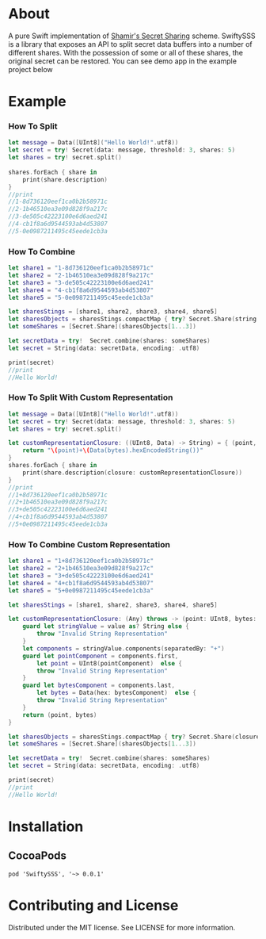 # About
A pure Swift implementation of <a href="https://en.wikipedia.org/wiki/Shamir%27s_Secret_Sharing">Shamir's Secret Sharing</a> scheme. SwiftySSS is a library that exposes an API to split secret data buffers into a number of different shares. With the possession of some or all of these shares, the original secret can be restored. You can see demo app in the example project below

# Example

### How To Split

```swift
let message = Data([UInt8]("Hello World!".utf8))
let secret = try! Secret(data: message, threshold: 3, shares: 5)
let shares = try! secret.split()
        
shares.forEach { share in
    print(share.description)
}
//print
//1-8d736120eef1ca0b2b58971c
//2-1b46510ea3e09d828f9a217c
//3-de505c42223100e6d6aed241
//4-cb1f8a6d9544593ab4d53807
//5-0e0987211495c45eede1cb3a
```

### How To Combine

```swift
let share1 = "1-8d736120eef1ca0b2b58971c"
let share2 = "2-1b46510ea3e09d828f9a217c"
let share3 = "3-de505c42223100e6d6aed241"
let share4 = "4-cb1f8a6d9544593ab4d53807"
let share5 = "5-0e0987211495c45eede1cb3a"

let sharesStings = [share1, share2, share3, share4, share5]
let sharesObjects = sharesStings.compactMap { try? Secret.Share(string: $0) }
let someShares = [Secret.Share](sharesObjects[1...3])

let secretData = try!  Secret.combine(shares: someShares)
let secret = String(data: secretData, encoding: .utf8)

print(secret)
//print
//Hello World!
```

### How To Split With Custom Representation

```swift
let message = Data([UInt8]("Hello World!".utf8))
let secret = try! Secret(data: message, threshold: 3, shares: 5)
let shares = try! secret.split()

let customRepresentationClosure: ((UInt8, Data) -> String) = { (point, bytes) -> String in
    return "\(point)+\(Data(bytes).hexEncodedString())"
}        
shares.forEach { share in
    print(share.description(closure: customRepresentationClosure))
}
//print
//1+8d736120eef1ca0b2b58971c
//2+1b46510ea3e09d828f9a217c
//3+de505c42223100e6d6aed241
//4+cb1f8a6d9544593ab4d53807
//5+0e0987211495c45eede1cb3a
```

### How To Combine Custom Representation

```swift
let share1 = "1+8d736120eef1ca0b2b58971c"
let share2 = "2+1b46510ea3e09d828f9a217c"
let share3 = "3+de505c42223100e6d6aed241"
let share4 = "4+cb1f8a6d9544593ab4d53807"
let share5 = "5+0e0987211495c45eede1cb3a"

let sharesStings = [share1, share2, share3, share4, share5]

let customRepresentationClosure: (Any) throws -> (point: UInt8, bytes: Data) = { (value) -> (point: UInt8, bytes: Data) in
    guard let stringValue = value as? String else {
        throw "Invalid String Representation"
    }
    let components = stringValue.components(separatedBy: "+")
    guard let pointComponent = components.first,
        let point = UInt8(pointComponent)  else {
        throw "Invalid String Representation"
    }
    guard let bytesComponent = components.last,
        let bytes = Data(hex: bytesComponent)  else {
        throw "Invalid String Representation"
    }
    return (point, bytes)
}

let sharesObjects = sharesStings.compactMap { try? Secret.Share(closure: customRepresentationClosure, value: $0) }
let someShares = [Secret.Share](sharesObjects[1...3])

let secretData = try!  Secret.combine(shares: someShares)
let secret = String(data: secretData, encoding: .utf8)

print(secret)
//print
//Hello World!
```

# Installation
## CocoaPods

```shell
pod 'SwiftySSS', '~> 0.0.1'
```

# Contributing and License
Distributed under the MIT license. See LICENSE for more information.
